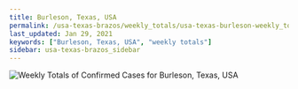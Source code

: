 ```yaml
---
title: Burleson, Texas, USA
permalink: /usa-texas-brazos/weekly_totals/usa-texas-burleson-weekly_totals.html
last_updated: Jan 29, 2021
keywords: ["Burleson, Texas, USA", "weekly totals"]
sidebar: usa-texas-brazos_sidebar
---
```


![Weekly Totals of Confirmed Cases for Burleson, Texas, USA](/covid_tracker/images/graphs/usa-texas-burleson-weekly_totals_graph.png)
